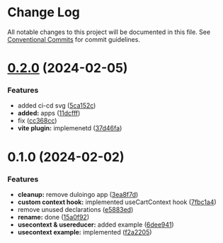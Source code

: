 # Change Log

All notable changes to this project will be documented in this file.
See [Conventional Commits](https://conventionalcommits.org) for commit guidelines.

# [0.2.0](https://github.com/paulAlexSerban/wbk--reactjs-playground--typescript/compare/@wbk--reactjs-playground--typescript/elegant-use-context-online-shop-app@0.1.0...@wbk--reactjs-playground--typescript/elegant-use-context-online-shop-app@0.2.0) (2024-02-05)

### Features

-   added ci-cd svg ([5ca152c](https://github.com/paulAlexSerban/wbk--reactjs-playground--typescript/commit/5ca152cfa6dc2b1548b7c2ed48d33d5debae9db7))
-   **added:** apps ([11dcfff](https://github.com/paulAlexSerban/wbk--reactjs-playground--typescript/commit/11dcfffcaab37b030fe7a13b728a76141978fa40))
-   fix ([cc368cc](https://github.com/paulAlexSerban/wbk--reactjs-playground--typescript/commit/cc368cc5b544cbb8c155359397154df97c467241))
-   **vite plugin:** implemenetd ([37d46fa](https://github.com/paulAlexSerban/wbk--reactjs-playground--typescript/commit/37d46fa94fb78ec7126690f942429a51d9ed511e))

# 0.1.0 (2024-02-02)

### Features

-   **cleanup:** remove duloingo app ([3ea8f7d](https://github.com/paulAlexSerban/wbk--reactjs-playground--typescript/commit/3ea8f7d47da9759c9ea8f62599a8aa4250b38c3c))
-   **custom context hook:** implemented useCartContext hook ([7fbc1a4](https://github.com/paulAlexSerban/wbk--reactjs-playground--typescript/commit/7fbc1a4ba18a370a37c343aaee040db481a55202))
-   remove unused declarations ([e5883ed](https://github.com/paulAlexSerban/wbk--reactjs-playground--typescript/commit/e5883ed7fd99461c0a39af9ea7ad9f9b7c5e9603))
-   **rename:** done ([15a0f92](https://github.com/paulAlexSerban/wbk--reactjs-playground--typescript/commit/15a0f92f47690da6021269d43d7489cb72cdc514))
-   **usecontext & usereducer:** added example ([6dee941](https://github.com/paulAlexSerban/wbk--reactjs-playground--typescript/commit/6dee941d46c5ec7ea2a4d8e9d2a857c3846789e4))
-   **usecontext example:** implemented ([f2a2205](https://github.com/paulAlexSerban/wbk--reactjs-playground--typescript/commit/f2a220560e8e01f97a73d2dd2510af67bfddde67))
